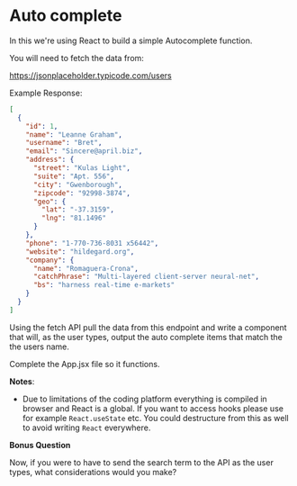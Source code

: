 # Auto complete

In this we're using React to build a simple Autocomplete function. 

You will need to fetch the data from:

https://jsonplaceholder.typicode.com/users

Example Response:

```json
[
  {
    "id": 1,
    "name": "Leanne Graham",
    "username": "Bret",
    "email": "Sincere@april.biz",
    "address": {
      "street": "Kulas Light",
      "suite": "Apt. 556",
      "city": "Gwenborough",
      "zipcode": "92998-3874",
      "geo": {
        "lat": "-37.3159",
        "lng": "81.1496"
      }
    },
    "phone": "1-770-736-8031 x56442",
    "website": "hildegard.org",
    "company": {
      "name": "Romaguera-Crona",
      "catchPhrase": "Multi-layered client-server neural-net",
      "bs": "harness real-time e-markets"
    }
  }
]
```

Using the fetch API pull the data from this endpoint and write a component that will, as the user types, output the auto complete items that match the the users name.

Complete the App.jsx file so it functions.

**Notes**:

- Due to limitations of the coding platform everything is compiled in browser and React is a global. If you want to 
  access hooks please use for example `React.useState` etc. You could destructure from this as well to avoid writing `React` everywhere.


**Bonus Question**

Now, if you were to have to send the search term to the API as the user types, what considerations would you make? 
